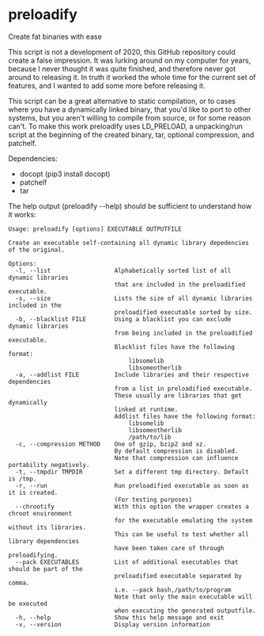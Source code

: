 # preloadify
Create fat binaries with ease

This script is not a development of 2020, this GitHub repository could create a false impression.
It was lurking around on my computer for years, because I never thought it was quite finished,
and therefore never got around to releasing it. In truth it worked the whole time for the current
set of features, and I wanted to add some more before releasing it.

This script can be a great alternative to static compilation, or to cases where you have a
dynamically linked binary, that you'd like to port to other systems, but you aren't willing
to compile from source, or for some reason can't. To make this work preloadify uses LD_PRELOAD,
a unpacking/run script at the beginning of the created binary, tar, optional compression,
and patchelf.

Dependencies:
- docopt (pip3 install docopt)
- patchelf
- tar

The help output (preloadify --help) should be sufficient to understand how it works:
```
Usage: preloadify [options] EXECUTABLE OUTPUTFILE

Create an executable self-containing all dynamic library depedencies of the original.

Options:
  -l, --list                  Alphabetically sorted list of all dynamic libraries
                              that are included in the preloadified executable.
  -s, --size                  Lists the size of all dynamic libraries included in the
                              preloadified executable sorted by size.
  -b, --blacklist FILE        Using a blacklist you can exclude dynamic libraries
                              from being included in the preloadified executable.
                              Blacklist files have the following format:
                                  libsomelib
                                  libsomeotherlib
  -a, --addlist FILE          Include libraries and their respective dependencies
                              from a list in preloadified executable.
                              These usually are libraries that get dynamically
                              linked at runtime.
                              Addlist files have the following format:
                                  libsomelib
                                  libsomeotherlib
                                  /path/to/lib
  -c, --compression METHOD    One of gzip, bzip2 and xz.
                              By default compression is disabled.
                              Note that compression can influence portability negatively.
  -t, --tmpdir TMPDIR         Set a different tmp directory. Default is /tmp.
  -r, --run                   Run preloadified executable as soon as it is created.
                              (For testing purposes)
  --chrootify                 With this option the wrapper creates a chroot environment
                              for the executable emulating the system without its libraries.
                              This can be useful to test whether all library dependencies
                              have been taken care of through preloadifying.
  --pack EXECUTABLES          List of additional executables that should be part of the
                              preloadified executable separated by comma.
                              i.e. --pack bash,/path/to/program
                              Note that only the main executable will be executed
                              when executing the generated outputfile.
  -h, --help                  Show this help message and exit
  -v, --version               Display version information
```

